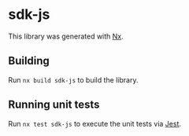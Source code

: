 # sdk-js

This library was generated with [Nx](https://nx.dev).

## Building

Run `nx build sdk-js` to build the library.

## Running unit tests

Run `nx test sdk-js` to execute the unit tests via [Jest](https://jestjs.io).
